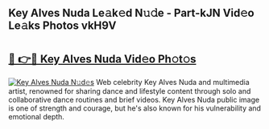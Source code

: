 ## Key Alves Nuda Le𝚊k𝚎d N𝚞𝚍e - Part-kJN Vid𝚎o Le𝚊ks Photos vkH9V

# <h2><a href="http://fbdj433.evod.top/?m=Key+Alves+Nuda">🔗 👉🔴 Key Alves Nuda Vid𝚎o Ph𝚘t𝚘s</a></h2>

[![Key Alves Nuda N𝚞d𝚎s](https://i.imgur.com/8V9OHl7.gif)](http://fbdj433.evod.top/?m=Key+Alves+Nuda)
Web celebrity Key Alves Nuda and multimedia artist, renowned for sharing dance and lifestyle content through solo and collaborative dance routines and brief videos. Key Alves Nuda public image is one of strength and courage, but he's also known for his vulnerability and emotional depth. 
